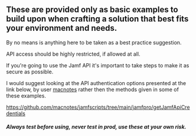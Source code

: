 ## These are provided only as basic examples to build upon when crafting a solution that best fits your environment and needs.

By no means is anything here to be taken as a best practice suggestion. 

API access should be highly restricted, if allowed at all. 

If you're going to use the Jamf API it's important to take steps to make it as secure as possible. 

I would suggest looking at the API authentication options presented at the link below, by user [macnotes](https://github.com/macnotes/) rather then the methods given in some of these examples.

https://github.com/macnotes/jamfscripts/tree/main/jamfpro/getJamfApiCredentials

##### Always test before using, never test in prod, use these at your own risk.
